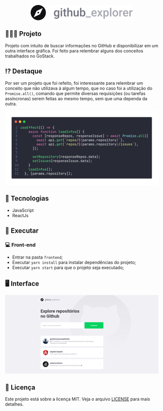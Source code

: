   <center><img alt="Github Explorer" title="Github Explorer" src=".github/logo.svg" height="50px"/></center>


## 👨🏼‍💻 Projeto

Projeto com intuito de buscar informações no GitHub e disponibilizar em um outra interface gráfica. Foi feito para relembrar alguns dos conceitos trabalhados no GoStack.

## ⁉️ Destaque
Por ser um projeto que foi refeito, foi interessante para relembrar um conceito que não utilizava á algum tempo, que no caso foi a utilização do `Promise.all()`, comando que permite diversas requisições (ou tarefas assíncronas) serem feitas ao mesmo tempo, sem que uma dependa da outra.

<center><img alt="Github Explorer" title="Github Explorer" src=".github/code.png" /></center>

## 🔨 Tecnologias

- JavaScript
- ReactJs

## 🔄 Executar

### 💻 Front-end
  - Entrar na pasta `frontend`;
   - Executar `yarn install` para instalar dependências do projeto;
   - Executar `yarn start` para que o projeto seja executado;

## 🖥️ Interface
<center><img alt="Github Explorer" title="Github Explorer" src=".github/interface.png" /></center>

## 📝 Licença
Este projeto está sobre a licença MIT. Veja o arquivo [LICENSE](LICENSE.md) para mais detalhes.
